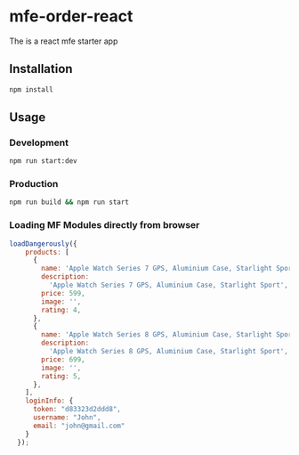 # mfe-order-react

The is a react mfe starter app


## Installation
```bash
npm install
```

## Usage

### Development
```bash
npm run start:dev
```

### Production
```bash
npm run build && npm run start
```

### Loading MF Modules directly from browser

```javascript
loadDangerously({
    products: [
      {
        name: 'Apple Watch Series 7 GPS, Aluminium Case, Starlight Sport',
        description:
          'Apple Watch Series 7 GPS, Aluminium Case, Starlight Sport',
        price: 599,
        image: '',
        rating: 4,
      },
      {
        name: 'Apple Watch Series 8 GPS, Aluminium Case, Starlight Sport',
        description:
          'Apple Watch Series 8 GPS, Aluminium Case, Starlight Sport',
        price: 699,
        image: '',
        rating: 5,
      },
    ],
    loginInfo: {
      token: "d83323d2ddd8",
      username: "John",
      email: "john@gmail.com"
    }
  });
```

